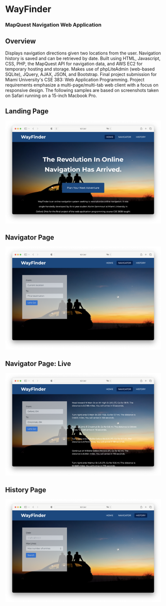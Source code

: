 <h1>WayFinder</h1>

<h3>MapQuest Navigation Web Application</h3>

<h2>Overview</h2>
<p>Displays navigation directions given two locations from the user. Navigation history is saved and can be retrieved by date. 
  Built using HTML, Javascript, CSS, PHP, the MapQuest API for navigation data, and AWS EC2 for temporary hosting and storage. 
  Makes use of phpLiteAdmin (web-based SQLite), JQuery, AJAX, JSON, and Bootstrap. Final project submission for Miami University's 
  CSE 383: Web Application Programming. Project requirements emphasize a multi-page/multi-tab web client with a focus on responsive 
  design. The following samples are based on screenshots taken on Safari running on a 15-inch Macbook Pro.
</p>

<h2>Landing Page</h2>
<img width="500" src="https://github.com/karimsammouri/MU-CSE-383/blob/main/Final/Screenshots/Landing.png">

<h2>Navigator Page</h2>
<img width="500" src="https://github.com/karimsammouri/MU-CSE-383/blob/main/Final/Screenshots/Navigator.png">

<h2>Navigator Page: Live</h2>
<img width="500" src="https://github.com/karimsammouri/MU-CSE-383/blob/main/Final/Screenshots/NavigatorLive.png">

<h2>History Page</h2>
<img width="500" src="https://github.com/karimsammouri/MU-CSE-383/blob/main/Final/Screenshots/History.png">
